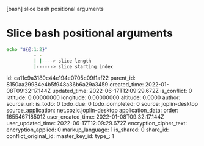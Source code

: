 [bash] slice bash positional arguments

# Slice bash positional arguments

```bash
echo "${@:1:2}"
          - -
          | |----> slice length
          |------> slice starting index
```


id: ca11c9a3180c44e194e0705c09f1af22
parent_id: 8150aa29934e4b5f948a36b6a29a3459
created_time: 2022-01-08T09:32:17.144Z
updated_time: 2022-06-17T12:09:29.672Z
is_conflict: 0
latitude: 0.00000000
longitude: 0.00000000
altitude: 0.0000
author: 
source_url: 
is_todo: 0
todo_due: 0
todo_completed: 0
source: joplin-desktop
source_application: net.cozic.joplin-desktop
application_data: 
order: 1655467185012
user_created_time: 2022-01-08T09:32:17.144Z
user_updated_time: 2022-06-17T12:09:29.672Z
encryption_cipher_text: 
encryption_applied: 0
markup_language: 1
is_shared: 0
share_id: 
conflict_original_id: 
master_key_id: 
type_: 1